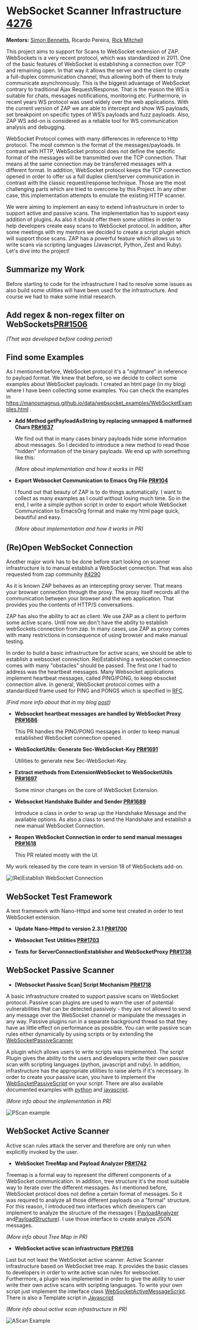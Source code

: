 # WebSocket Scanner Infrastructure [4276](https://github.com/zaproxy/zaproxy/issues/4276)

**Mentors:** [Simon Bennetts](https://twitter.com/psiinon), Ricardo Pereira, [Rick Mitchell](https://twitter.com/kingthorin_rm)


This project aims to support for Scans to WebSocket extension of ZAP.
WebSockets is a very recent protocol, which was standardized in 2011. One of
the basic features of WebSocket is establishing a connection over TCP and
remaining open. In that way it allows the server and the client to create a
full-duplex communication channel, thus allowing both of them to truly
communicate asynchronously. This is the biggest advantage of WebSocket contrary
to traditional Ajax Request/Response. That is the reason the WS is suitable for
chats, messages notifications, monitoring etc. Furthermore, in recent years WS
protocol was used widely over the web applications. With the current version of
ZAP we are able to intercept and show WS payloads, set breakpoint on specific
types of WS’s payloads and fuzz payloads. Also, ZAP WS add-on is considered as a
reliable tool for WS communication analysis and debugging.

WebSocket Protocol comes with many differences in reference to Http protocol.
The most common is the format of the messages/payloads. In contrast with
HTTP, WebSocket protocol does not define the specific format of the messages
will be transmitted over the TCP connection. That means at the same connection
may be transferred messages with a different format. In addition, WebSocket
protocol keeps the TCP connection opened in order to offer us a full duplex
client/server communication in contrast with the classic request/response
technique. Those are the most challenging parts which are tried to overcome by
this Project. In any other case, this implementation attempts to emulate the
existing HTTP scanner.

We were aiming to implement an easy to extend infrastructure in order to support
active and passive scans. The implementation has to support easy addition of plugins.
As also it should offer them some utilities in order to help developers create easy
scans to WebSocket protocol. In addition, after some meetings with my mentors
we decided to create a script plugin which will support those scans. ZAP has a
powerful feature which allows us to write scans via
scripting languages (Javascript, Python, Zest and Ruby). Let's dive into the project!

## Summarize my Work

Before starting to code for the infrastructure I had to resolve some issues as also
build some utilities will have been used for the infrastructure. And course we had to make some initial research.

## Add regex & non-regex filter on WebSockets[PR#1506](https://github.com/zaproxy/zap-extensions/pull/1506)

_(That was developed before coding period)_


## Find some Examples

As I mentioned before, WebSocket protocol it's a "nightmare" in reference to
payload format. We knew that before, so we decide to collect some examples about
WebSocket payloads. I created an html page (in my blog) where I have been collecting some
examples. You can check the examples in https://manosmagnus.github.io/data/websocket_examples/WebSocketExamples.html .

* **Add Method getPayloadAsString by replacing unmapped & malformed Chars [PR#1637](https://github.com/zaproxy/zap-extensions/pull/1637)**

  We find out that in many cases binary payloads hide some information about messages. So I decided to introduce a new method to read those "hidden" information of the binary payloads. We end up with something like this:

  _(More about implementation and how it works in PR)_

* **Export Websocket Communication to Emacs Org File [PR#104](https://github.com/zaproxy/community-scripts/pull/104)**

  I found out that beauty of ZAP is to do things automatically. I want to
  collect as many examples as I could without losing much time. So in the
  end, I write a simple python script in order to export whole WebSocket
  Communication to EmacsOrg format and make my html page quick, beautiful and
  easy. 

  _(More about implementation and how it works in PR)_

## (Re)Open WebSocket Connection

Another major work has to be done before start looking on scanner infrastructure is to manual establish a WebSocket connection. That was also requested from zap community [#4290](https://github.com/zaproxy/zaproxy/issues/4290)

As it is known ZAP behaves as an intercepting proxy server. That means your browser connection through the proxy. The proxy itself records all the communication between your browser and the web application. That provides you the contents of HTTP/S conversations.

ZAP has also the ability to act as client. We use ZAP as a client to perform some active scans. Until now we don't have the ability to establish webSockets connection from zap. In many cases, use ZAP as proxy comes with many restrictions in consequence of using browser and make manual testing.
 
In order to build a basic infrastructure for active scans, we should be able to establish a websocket connection. Re)Establishing a websocket connection comes with many "obstacles" should be passed. The first one I had to address was the heartbeat messages. Many Websocket applications implement heartbeat messages, called PING/PONG, to keep ebsocket connection alive. In general, WebSocket protocol comes with a standardized frame used for PING and PONGS which is specified in [RFC](https://tools.ietf.org/html/rfc6455#section-5.5.2).

_(Find more info about that in my blog [post](https://manosmagnus.github.io/#sec-2-1))_

*  **Websocket heartbeat messages are handled by WebSocket Proxy [PR#1686](https://github.com/zaproxy/zap-extensions/pull/1686)**

     This PR handles the PING/PONG messages in order to keep manual established
     WebSocket connection opened.

* **WebSocketUtils: Generate Sec-WebSocket-Key [PR#1691](https://github.com/zaproxy/zap-extensions/pull/1691)**

    Utilities to generate new Sec-WebSocket-Key.

* **Extract methods from ExtensionWebSocket to WebSocketUtils [PR#1697](https://github.com/zaproxy/zap-extensions/pull/1697)**

   Some minor changes on the core of WebSocket Extension.

* **Websocket Handshake Builder and Sender [PR#1689](https://github.com/zaproxy/zap-extensions/pull/1689)**

    Introduce a class in order to wrap up the Handshake Message and the available options. As also a class to send the Handshake and establish a new manual WebSocket Connection.

* **Reopen WebSocket Connection in order to send manual messages [PR#1618](https://github.com/zaproxy/zap-extensions/pull/1618)**

    This PR related mostly with the UI.

My work released by the core team in version 18 of WebSockets add-on.

![(Re)Establish WebSocket Connection](https://manosmagnus.github.io/data/png/open.gif)


## WebSocket Test Framework

A test framework with Nano-Httpd and some test created in order to test WebSocket extension.

* **Update Nano-Httpd to version 2.3.1 [PR#1700](https://github.com/zaproxy/zap-extensions/pull/1700)**

* **Websocket Test Utilities [PR#1703](https://github.com/zaproxy/zap-extensions/pull/1703)**

* **Tests for ServerConnectionEstablisher and WebSocketProxy [PR#1738](https://github.com/zaproxy/zap-extensions/pull/1738)**

## WebSocket Passive Scanner

* **[Websocket Passive Scan] Script Mechanism [PR#1718](https://github.com/zaproxy/zap-extensions/pull/1718)**

A basic infrastructure created to support passive scans on WebSocket protocol. Passive scan plugins are used to warn the user of potential vulnerabilities that can be detected passively - they are not allowed to send any message over the WebSocket channel or manipulate the messages in any way. Passive plugins run in a separate background thread so that they have as little effect on performance as possible. You can write passive scan rules either dynamically by using scripts or by extending the [WebSocketPassiveScanner](https://github.com/zaproxy/zap-extensions/pull/1718/files#diff-d20e9efd18e4b6cec20209c70f1a07ae)

  A plugin which allows users to write scripts was implemented. The script Plugin gives the ability to the users and developers write their own passive scan with scripting languages (python, javascript and ruby). In addition, infrastructure has the appropriate utilities to raise alerts if it's necessary. In order to create your passive scan, you have to implement the [WebSocketPassiveScript](https://github.com/zaproxy/zap-extensions/pull/1718/files#diff-31eba028511bf166cd091012f69c0f12) on your script. There are also available documented examples with [python](https://github.com/zaproxy/zap-extensions/pull/1718/files#diff-267d98ea0233319ef980b1d49eaef7c4) and [javascript](https://github.com/zaproxy/zap-extensions/pull/1718/files#diff-04c0c7ca9b213d492bff1cb804d7d7a8).

_(More info about the implementation in PR)_

![PScan example](https://manosmagnus.github.io/data/png/pscan.gif)

## WebSocket Active Scanner

Active scan rules attack the server and therefore are only run when explicitly invoked by the user.  

* **WebSocket TreeMap and Payload Analyzer [PR#1742](https://github.com/zaproxy/zap-extensions/pull/1742)**

Treemap is a formal way to represent the different components of a WebSocket communication. In addition, tree structure it's the most suitable way to iterate over the different messages. As I mentioned before, WebSocket protocol does not define a certain format of messages. So it was required to analyze all those different payloads on a "formal" structure. For this reason, I introduced two interfaces which developers can implement to analyze the structure of the messages ( [PayloadAnalyzer](https://github.com/zaproxy/zap-extensions/pull/1742/files#diff-1bfe23d36fc8e79c410247b5ba4c8f20) and[PayloadStructure](https://github.com/zaproxy/zap-extensions/pull/1742/files#diff-7feef61ddd998c294b0f219ffa1431e0)). I use those interface to create analyze JSON messages.

_(More info about Tree Map in PR)_

* **WebSocket active scan infrastructure [PR#1768](https://github.com/zaproxy/zap-extensions/pull/1768)** 

Last but not least the WebSocket active scanner. Active Scanner infrastructure based on WebSocket tree map. It provides the basic classes to developers in order to write active scan rules for websocket. Furthermore, a plugin was implemented in order to give the ability to user write their own active scans with scripting languages. To write your own script just implement the interface class [WebSocketActiveMessageScript](https://github.com/zaproxy/zap-extensions/pull/1768/files#diff-a22234459f1b3330d87a3c3d3b1743e0). There is also a Template script in [Javascript](https://github.com/zaproxy/zap-extensions/pull/1768/files#diff-2acec7b9c267afa6349ff6c80a76348e) 

 _(More info about active scan infrastructure in PR)_

![AScan Example](https://manosmagnus.github.io/data/png/ascan.gif)
    


